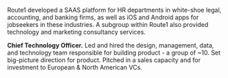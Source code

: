 Route1 developed a SAAS platform for HR departments in white-shoe legal, accounting, and banking firms, as well as iOS and Android apps for jobseekers in these industries. A subgroup within Route1 also provided technology and marketing consultancy services.

**Chief Technology Officer.** Led and hired the design, management, data, and technology team responsible for building product - a group of ~10. Set big-picture direction for product. Pitched in a sales capacity and for investment to European & North American VCs.
